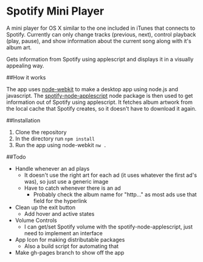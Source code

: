 Spotify Mini Player
=====

A mini player for OS X similar to the one included in iTunes that connects to Spotify. Currently can only change tracks (previous, next), control playback (play, pause), and show information about the current song along with it's album art.

Gets information from Spotify using applescript and displays it in a visually appealing way. 

##How it works

The app uses [node-webkit](https://github.com/nwjs/nw.js) to make a desktop app using node.js and javascript. The [spotify-node-applescript](https://github.com/andrehaveman/spotify-node-applescript) node package is then used to get information out of Spotify using applescript. It fetches album artwork from the local cache that Spotify creates, so it doesn't have to download it again.

##Installation
1. Clone the repository
2. In the directory run `npm install`
3. Run the app using node-webkit `nw .` 

##Todo

 - Handle whenever an ad plays
	 - It doesn't use the right art for each ad (it uses whatever the first ad's was), so just use a generic image
	 - Have to catch whenever there is an ad
		 - Probably check the album name for "http..." as most ads use that field for the hyperlink
 - Clean up the exit button
 	 - Add hover and active states
 - Volume Controls
 	 - I can get/set Spotify volume with the spotify-node-applescript, just need to implement an interface
 - App Icon for making distributable packages
	 - Also a build script for automating that
 - Make gh-pages branch to show off the app
